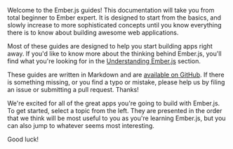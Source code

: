 Welcome to the Ember.js guides! This documentation will take you from
total beginner to Ember expert. It is designed to start from the basics,
and slowly increase to more sophisticated concepts until you know
everything there is to know about building awesome web applications.

Most of these guides are designed to help you start building apps right
away. If you'd like to know more about the thinking behind Ember.js,
you'll find what you're looking for in the [Understanding Ember.js](understanding-ember/the-view-layer)
section.

These guides are written in Markdown and are
[available on GitHub](https://github.com/emberjs/guides/).
If there is something missing, or you find a typo or
mistake, please help us by filing an issue or submitting a pull
request. Thanks!

We're excited for all of the great apps you're going to build with
Ember.js. To get started, select a topic from the left. They are
presented in the order that we think will be most useful to you as
you're learning Ember.js, but you can also jump to whatever seems
most interesting.

Good luck!
